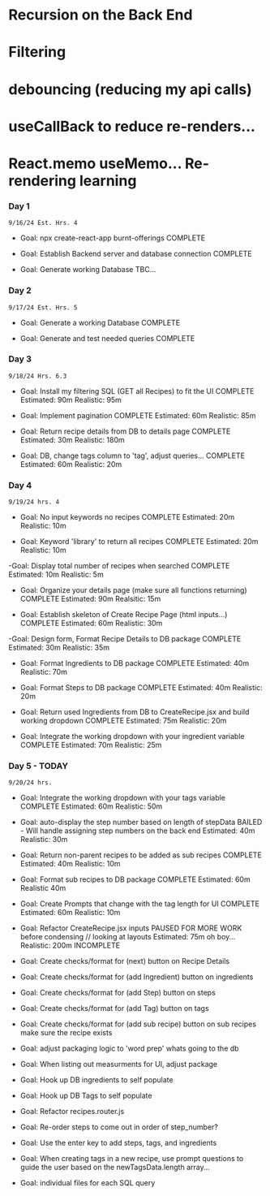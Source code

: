 # Recursion on the Back End
# Filtering
# debouncing (reducing my api calls)
# useCallBack to reduce re-renders...
# React.memo useMemo... Re-rendering learning



### Day 1 
    9/16/24 Est. Hrs. 4
- Goal: npx create-react-app burnt-offerings
    COMPLETE

- Goal: Establish Backend server and database connection
    COMPLETE

- Goal: Generate working Database
    TBC...

### Day 2
    9/17/24 Est. Hrs. 5
- Goal: Generate a working Database
    COMPLETE

- Goal: Generate and test needed queries
    COMPLETE

### Day 3
    9/18/24 Hrs. 6.3
- Goal: Install my filtering SQL (GET all Recipes) to fit the UI
    COMPLETE
    Estimated: 90m
    Realistic: 95m

- Goal: Implement pagination
    COMPLETE
    Estimated: 60m
    Realistic: 85m

- Goal: Return recipe details from DB to details page
    COMPLETE
    Estimated: 30m 
    Realistic: 180m 

- Goal: DB, change tags column to 'tag', adjust queries...
    COMPLETE
    Estimated: 60m
    Realistic: 20m


### Day 4
    9/19/24 hrs. 4
- Goal: No input keywords no recipes
    COMPLETE
    Estimated: 20m
    Realistic: 10m

- Goal: Keyword 'library' to return all recipes
    COMPLETE
    Estimated: 20m 
    Realistic: 10m

-Goal: Display total number of recipes when searched
    COMPLETE
    Estimated: 10m
    Realistic: 5m

- Goal: Organize your details page (make sure all functions returning)
    COMPLETE
    Estimated: 90m
    Realsitic: 15m

- Goal: Establish skeleton of Create Recipe Page (html inputs...)
    COMPLETE
    Estimated: 60m
    Realistic: 30m

-Goal: Design form, Format Recipe Details to DB package
    COMPLETE
    Estimated: 30m 
    Realistic: 35m

- Goal: Format Ingredients to DB package
    COMPLETE
    Estimated: 40m 
    Realistic: 70m

- Goal: Format Steps to DB package
    COMPLETE
    Estimated: 40m
    Realistic: 20m

- Goal: Return used Ingredients from DB to CreateRecipe.jsx and build working dropdown
    COMPLETE
    Estimated: 75m
    Realistic: 20m

- Goal: Integrate the working dropdown with your ingredient variable
    COMPLETE
    Estimated: 70m
    Realistic: 25m


### Day 5 - TODAY
    9/20/24 hrs. 
- Goal: Integrate the working dropdown with your tags variable
    COMPLETE
    Estimated: 60m 
    Realistic: 50m

- Goal: auto-display the step number based on length of stepData
    BAILED - Will handle assigning step numbers on the back end
    Estimated: 40m 
    Realistic: 30m

- Goal: Return non-parent recipes to be added as sub recipes
    COMPLETE
    Estimated: 40m
    Realistic: 10m

- Goal: Format sub recipes to DB package 
    COMPLETE
    Estimated: 60m
    Realistic 40m


- Goal: Create Prompts that change with the tag length for UI
    COMPLETE
    Estimated: 60m
    Realistic: 10m



- Goal: Refactor CreateRecipe.jsx inputs
    PAUSED FOR MORE WORK before condensing // looking at layouts
    Estimated: 75m oh boy...
    Realistic: 200m INCOMPLETE 


- Goal: Create checks/format for (next) button on Recipe Details
- Goal: Create checks/format for (add Ingredient) button on ingredients
- Goal: Create checks/format for (add Step) button on steps
- Goal: Create checks/format for (add Tag) button on tags
- Goal: Create checks/format for (add sub recipe) button on sub recipes make sure the recipe exists






- Goal: adjust packaging logic to 'word prep' whats going to the db
- Goal: When listing out measurments for UI, adjust package
- Goal: Hook up DB ingredients to self populate
- Goal: Hook up DB Tags to self populate
- Goal: Refactor recipes.router.js
- Goal: Re-order steps to come out in order of step_number?
- Goal: Use the enter key to add steps, tags, and ingredients
- Goal: When creating tags in a new recipe, use prompt questions to guide the user based on  the newTagsData.length array...
- Goal: individual files for each SQL query
